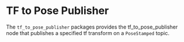 # TF to Pose Publisher

The `tf_to_pose_publisher` packages provides the tf_to_pose_publisher node that publishes a specified tf transform on a `PoseStamped` topic.